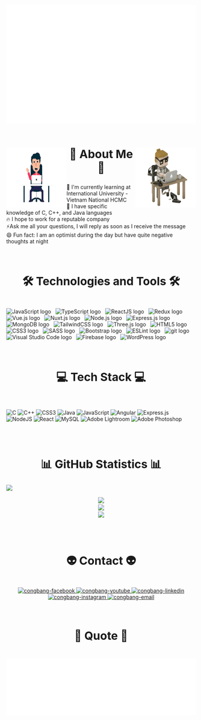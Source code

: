 <!-- Cong Bang -->
<a href="#" target="_blank">
  <img src="svg/congbang.svg" width="1200" alt="congbang-official" />
</a>
</br>
</br>
<div>
<img class="gif_1" align="left" width=160px height=160px  alt="programmer gif" src="./gif/programmer3.gif" />
<img class="gif_2" align="right" width=160px height=160px  alt="programmer gif" src="./gif/programmer2.gif" />
<!-- <style>
  .gif_1 {
    margin-top: 5%;
    margin-right: 5%;
  }
  .gif_2 {
    margin-top: 5%;
    margin-left: 5%;
  }
  h2 {
    font-size: 30px;
  }
  .introduce {
    display: flex;
    justify-content: center;
    font-size: 16px;
  }
</style> -->
<h2 align="center" style="font-size: 30px">💫 About Me 💫</h2>
<div class="introduce">
📑 I'm currently learning at International University - Vietnam National HCMC</br>
🌱 I have specific knowledge of C, C++, and Java languages</br>
🔥 I hope to work for a reputable company</br>
⚡Ask me all your questions, I will reply as soon as I receive the message</br>
😄 Fun fact: I am an optimist during the day but have quite negative thoughts at night
</div>
</div>

<!-- _____________________________________________________________________________________________ -->
</br>
</br>
<h2 align="center" style="font-size: 30px">🛠 Technologies and Tools 🛠</h2>
<br>
<!-- https://simpleicons.org/ -->
<span><img src="https://img.shields.io/badge/JavaScript-282C34?logo=javascript&logoColor=F7DF1E" alt="JavaScript logo" title="JavaScript" height="25" /></span>
&nbsp;
<span><img src="https://img.shields.io/badge/TypeScript-282C34?logo=typescript&logoColor=3178C6" alt="TypeScript logo" title="TypeScript" height="25" /></span>
&nbsp;
<span><img src="https://img.shields.io/badge/ReactJS-282C34?logo=react&logoColor=61DAFB" alt="ReactJS logo" title="ReactJS" height="25" /></span>
&nbsp;
<span><img src="https://img.shields.io/badge/Redux-282C34?logo=redux&logoColor=764ABC" alt="Redux logo" title="Redux" height="25" /></span>
&nbsp;
<span><img src="https://img.shields.io/badge/Vue.js-282C34?logo=vue.js&logoColor=4FC08D" alt="Vue.js logo" title="Vue.js" height="25" /></span>
&nbsp;
<span><img src="https://img.shields.io/badge/Nuxt.js-282C34?logo=nuxt.js&logoColor=4FC08D" alt="Nuxt.js logo" title="Nuxt.js" height="25" /></span>
&nbsp;
<span><img src="https://img.shields.io/badge/Node.js-282C34?logo=node.js&logoColor=00F200" alt="Node.js logo" title="Node.js" height="25" /></span>
&nbsp;
<span><img src="https://img.shields.io/badge/Express-282C34?logo=express&logoColor=FFFFFF" alt="Express.js logo" title="Express.js" height="25" /></span>
&nbsp;
<span><img src="https://img.shields.io/badge/MongoDB-282C34?logo=mongodb&logoColor=47A248" alt="MongoDB logo" title="MongoDB" height="25" /></span>
&nbsp;
<span><img src="https://img.shields.io/badge/Tailwind%20CSS-282C34?logo=tailwind-css&logoColor=38B2AC" alt="TailwindCSS logo" title="TailwindCSS" height="25" /></span>
&nbsp;
<span><img src="https://img.shields.io/badge/Three.js-282C34?logo=three.js&logoColor=FFFFFF" alt="Three.js logo" title="Three.js" height="25" /></span>
&nbsp;
<span><img src="https://img.shields.io/badge/HTML5-282C34?logo=html5&logoColor=E34F26" alt="HTML5 logo" title="HTML5" height="25" /></span>
&nbsp;
<span><img src="https://img.shields.io/badge/CSS3-282C34?logo=css3&logoColor=1572B6" alt="CSS3 logo" title="CSS3" height="25" /></span>
&nbsp;
<span><img src="https://img.shields.io/badge/Sass-282C34?logo=sass&logoColor=CC6699" alt="SASS logo" title="SASS" height="25" /></span>
&nbsp;
<span><img src="https://img.shields.io/badge/Bootstrap-282C34?logo=bootstrap&logoColor=7952B3" alt="Bootstrap logo" title="Bootstrap" height="25" /></span>
&nbsp;
<span><img src="https://img.shields.io/badge/ESLint-282C34?logo=eslint&logoColor=4B32C3" alt="ESLint logo" title="ESLint" height="25" /></span>
&nbsp;
<span><img src="https://img.shields.io/badge/git-282C34?logo=git&logoColor=F05032" alt="git logo" title="git" height="25" /></span>
&nbsp;
<span><img src="https://img.shields.io/badge/VS%20Code-282C34?logo=visual-studio-code&logoColor=007ACC" alt="Visual Studio Code logo" title="Visual Studio Code" height="25" /></span>
&nbsp;
<span><img src="https://img.shields.io/badge/Firebase-282C34?logo=firebase&logoColor=FFCA28" alt="Firebase logo" title="Firebase" height="25" /></span>
&nbsp;
<span><img src="https://img.shields.io/badge/WordPress-282C34?logo=wordPress&logoColor=21759B" alt="WordPress logo" title="WordPress" height="25" /></span>
&nbsp;


<!-- ------------------------------------------------------------------------------------------------- -->
</br>
</br>
</br>
<h2 align="center" style="font-size: 30px">💻 Tech Stack 💻</h2></br>

![C](https://img.shields.io/badge/c-%2300599C.svg?style=for-the-badge&logo=c&logoColor=white) ![C++](https://img.shields.io/badge/c++-%2300599C.svg?style=for-the-badge&logo=c%2B%2B&logoColor=white) ![CSS3](https://img.shields.io/badge/css3-%231572B6.svg?style=for-the-badge&logo=css3&logoColor=white) ![Java](https://img.shields.io/badge/java-%23ED8B00.svg?style=for-the-badge&logo=java&logoColor=white) ![JavaScript](https://img.shields.io/badge/javascript-%23323330.svg?style=for-the-badge&logo=javascript&logoColor=%23F7DF1E) ![Angular](https://img.shields.io/badge/angular-%23DD0031.svg?style=for-the-badge&logo=angular&logoColor=white) ![Express.js](https://img.shields.io/badge/express.js-%23404d59.svg?style=for-the-badge&logo=express&logoColor=%2361DAFB) ![NodeJS](https://img.shields.io/badge/node.js-6DA55F?style=for-the-badge&logo=node.js&logoColor=white) ![React](https://img.shields.io/badge/react-%2320232a.svg?style=for-the-badge&logo=react&logoColor=%2361DAFB) ![MySQL](https://img.shields.io/badge/mysql-%2300f.svg?style=for-the-badge&logo=mysql&logoColor=white) ![Adobe Lightroom](https://img.shields.io/badge/Adobe%20Lightroom-31A8FF.svg?style=for-the-badge&logo=Adobe%20Lightroom&logoColor=white) ![Adobe Photoshop](https://img.shields.io/badge/adobephotoshop-%2331A8FF.svg?style=for-the-badge&logo=adobephotoshop&logoColor=white)
</br>

<!-- ------------------------------------------------------------------------------------------------- -->
</br>
</br>
<h2 align="center" style="font-size: 30px">📊 GitHub Statistics 📊</h2></


[![](https://visitcount.itsvg.in/api?id=congbangitiu&icon=0&color=0)](https://visitcount.itsvg.in)

<p align="center">
  <img height="190em" src="https://github-readme-stats.vercel.app/api?username=congbangitiu&theme=onedark&hide_border=false&include_all_commits=false&count_private=false"/> </br>
  <img height="190em" src="https://github-readme-streak-stats.herokuapp.com/?user=congbangitiu&theme=onedark&hide_border=false"/> </br>
  <img height="190em" src="https://github-readme-stats.vercel.app/api/top-langs/?username=congbangitiu&theme=onedark&hide_border=false&include_all_commits=false&count_private=false&layout=compact"/>


</p>
<!-- ____________________________________________________________________________________________________________________________ -->
<!-- _________________________________________________________________________________________________________________________________________________ -->
</br>
</br>
<h2 align="center" style="font-size: 30px">👽 Contact 👽</h2>
<br>

<div align="center">
  <a href="https://www.facebook.com/congbang.nguyenluan" target="blank">
    <img src="https://img.icons8.com/bubbles/100/000000/facebook-new.png" alt="congbang-facebook" />
  </a>
  <a href="https://www.youtube.com/channel/UC6Dgk42iP8aHcsLShgRkPJg" target="blank">
    <img src="https://img.icons8.com/bubbles/100/000000/youtube-squared.png" alt="congbang-youtube" />
  </a>
  <a href="https://www.linkedin.com/in/c%C3%B4ng-b%E1%BA%B1ng-mr-fair-78121622a/" target="blank">
    <img src="https://img.icons8.com/bubbles/100/000000/linkedin.png" alt="congbang-linkedin" />
  </a>
  <a href="https://www.instagram.com/_mr.fair_/" target="blank">
    <img src="https://img.icons8.com/bubbles/100/000000/instagram.png" alt="congbang-instagram" />
  </a>
  <a href="mailto:bangnguyen.071102@gmail.com" target="top">
    <img src="https://img.icons8.com/bubbles/100/000000/apple-mail.png" alt="congbang-email" />
  </a>
</div>

<!-- _________________________________________________________________________________________________________________________________________________ -->
</br>
</br>
<h2 align="center" style="font-size: 30px">📑 Quote 📑</h2>
</br>
<a href="#" target="_blank">
  <img class="quote" src="svg/congbang-quotes.svg" width="846" height="150" alt="congbang-official" />
</a>
<!-- <style>
  .quote {
    display: flex;
    justify-content: center;
    margin: auto;
  }
</style> -->